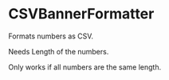 # CSVBannerFormatter

Formats numbers as CSV.

Needs Length of the numbers.

Only works if all numbers are the same length.
